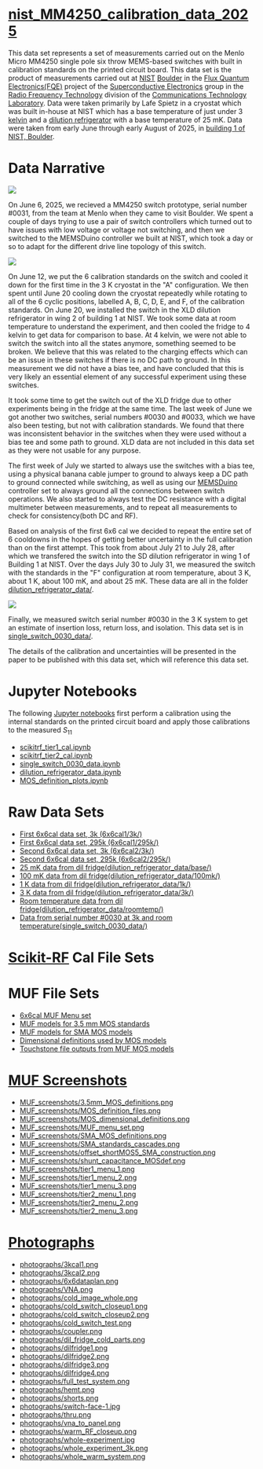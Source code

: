# [nist_MM4250_calibration_data_2025](https://github.com/lafefspietz/nist_MM4250_calibration_data_2025/)

This data set represents a set of measurements carried out on the Menlo Micro MM4250 single pole six throw MEMS-based switches with built in calibration standards on the printed circuit board.  This data set is the product of measurements carried out at [NIST](https://www.nist.gov/) [Boulder](https://www.boulder.doc.gov/) in the [Flux Quantum Electronics(FQE)](https://www.nist.gov/programs-projects/flux-quantum-electronics) project of the [Superconductive Electronics](https://www.nist.gov/ctl/rf-technology-division/superconductive-electronics-group) group in the [Radio Frequency Technology](https://www.nist.gov/ctl/rf-technology-division) division of the [Communications Technology Laboratory](https://www.nist.gov/ctl). Data were taken primarily by Lafe Spietz in a cryostat which was built in-house at NIST which has a base temperature of just under 3 [kelvin](https://www.bipm.org/en/si-base-units/kelvin) and a [dilution refrigerator](https://en.wikipedia.org/wiki/Dilution_refrigerator) with a base temperature of 25 mK.  Data were taken from early June through early August of 2025, in [building 1 of NIST, Boulder](https://www.openstreetmap.org/#map=18/39.995189/-105.261952).


# Data Narrative


![](photographs/3kcal1.png)

On June 6, 2025, we recieved a MM4250 switch prototype, serial number #0031, from the team at Menlo when they came to visit Boulder.  We spent a couple of days trying to use a pair of switch controllers which turned out to have issues with low voltage or voltage not switching, and then we switched to the MEMSDuino controller we built at NIST, which took a day or so to adapt for the different drive line topology of this switch.  

![](photographs/6x6dataplan.png)

On June 12, we put the 6 calibration standards on the switch and cooled it down for the first time in the 3 K cryostat in the "A" configuration. We then spent until June 20 cooling down the cryostat repeatedly while rotating to all of the 6 cyclic positions, labelled A, B, C, D, E, and F, of the calibration standards.  On June 20, we installed the switch in the XLD dilution refrigerator in wing 2 of building 1 at NIST.  We took some data at room temperature to understand the experiment, and then cooled the fridge to 4 kelvin to get data for comparison to base.  At 4 kelvin, we were not able to switch the switch into all the states anymore, something seemed to be broken. We believe that this was related to the charging effects which can be an issue in these switches if there is no DC path to ground. In this measurement we did not have a bias tee, and have concluded that this is very likely an essential element of any successful experiment using these switches.  

It took some time to get the switch out of the XLD fridge due to other experiments being in the fridge at the same time. The last week of June we got another two switches, serial numbers #0030 and #0033, which we have also been testing, but not with calibration standards.  We found that there was inconsistent behavior in the switches when they were used without a bias tee and some path to ground.  XLD data are not included in this data set as they were not usable for any purpose.

The first week of July we started to always use the switches with a bias tee, using a physical banana cable jumper to ground to always keep a DC path to ground connected while switching, as well as using our [MEMSDuino](github.com/lafefspietz/MEMSduino) controller set to always ground all the connections between switch operations.  We also started to always test the DC resistance with a digital multimeter between measurements, and to repeat all measurements to check for consistency(both DC and RF).

Based on analysis of the first 6x6 cal we decided to repeat the entire set of 6 cooldowns in the hopes of getting better uncertainty in the full calibration than on the first attempt. This took from about July 21 to July 28, after which we transfered the switch into the SD dilution refrigerator in wing 1 of Building 1 at NIST.  Over the days July 30 to July 31, we measured the switch with the standards in the "F" configuration at room temperature, about 3 K, about 1 K, about 100 mK, and about 25 mK.  These data are all in the folder [dilution_refrigerator_data/](dilution_refrigerator_data/).

![](photographs/dilfridge1.png)

Finally, we measured switch serial number #0030 in the 3 K system to get an estimate of insertion loss, return loss, and isolation.  This data set is in [single_switch_0030_data/](single_switch_0030_data/).

The details of the calibration and uncertainties will be presented in the paper to be published with this data set, which will reference this data set.

# Jupyter Notebooks

The following [Jupyter notebooks](https://jupyter.org/) first perform a calibration using the internal standards on the printed circuit board and apply those calibrations to the measured $S_{11}$

 - [scikitrf_tier1_cal.ipynb](scikitrf_tier1_cal.ipynb)
 - [scikitrf_tier2_cal.ipynb](scikitrf_tier2_cal.ipynb)
 - [single_switch_0030_data.ipynb](single_switch_0030_data.ipynb)
 - [dilution_refrigerator_data.ipynb](dilution_refrigerator_data.ipynb)
 - [MOS_definition_plots.ipynb](MOS_definition_plots.ipynb)

# Raw Data Sets

 - [First 6x6cal data set, 3k (6x6cal1/3k/)](6x6cal1/3k/)
 - [First 6x6cal data set, 295k (6x6cal1/295k/)](6x6cal1/295k/)
 - [Second 6x6cal data set, 3k (6x6cal2/3k/)](6x6cal1/3k/)
 - [Second 6x6cal data set, 295k (6x6cal2/295k/)](6x6cal1/295k/)
 - [25 mK data from dil fridge(dilution_refrigerator_data/base/)](dilution_refrigerator_data/base/)
 - [100 mK data from dil fridge(dilution_refrigerator_data/100mk/)](dilution_refrigerator_data/100mk/)
 - [1 K data from dil fridge(dilution_refrigerator_data/1k/)](dilution_refrigerator_data/1k/)
 - [3 K data from dil fridge(dilution_refrigerator_data/3k/)](dilution_refrigerator_data/3k/)
 - [Room temperature data from dil fridge(dilution_refrigerator_data/roomtemp/)](dilution_refrigerator_data/roomtemp/)
 - [Data from serial number #0030 at 3k and room temperature(single_switch_0030_data/)](single_switch_0030_data/)

# [Scikit-RF](https://scikit-rf.org/) Cal File Sets


# MUF File Sets

 - [6x6cal MUF Menu set](6x6cal_MUF_menu_set/)
 - [MUF models for 3.5 mm MOS standards](MOS_MUF_model_construction/35mm%20Maury%20Offset%20Shorts/)
 - [MUF models for SMA MOS models](MOS_MUF_model_construction/SMA%20Maury%20Offset%20Shorts/)
 - [Dimensional definitions used by MOS models](MOS_MUF_model_construction/Dimensional%20Definitions/)
 - [Touchstone file outputs from MUF MOS models](MOS_MUF_model_construction/MOS_definitions_touchstone/)

# [MUF Screenshots](MUF_screenshots/)

 - [MUF_screenshots/3.5mm_MOS_definitions.png](MUF_screenshots/3.5mm_MOS_definitions.png)
 - [MUF_screenshots/MOS_definition_files.png](MUF_screenshots/MOS_definition_files.png)
 - [MUF_screenshots/MOS_dimensional_definitions.png](MUF_screenshots/MOS_dimensional_definitions.png)
 - [MUF_screenshots/MUF_menu_set.png](MUF_screenshots/MUF_menu_set.png)
 - [MUF_screenshots/SMA_MOS_definitions.png](MUF_screenshots/SMA_MOS_definitions.png)
 - [MUF_screenshots/SMA_standards_cascades.png](MUF_screenshots/SMA_standards_cascades.png)
 - [MUF_screenshots/offset_shortMOS5_SMA_construction.png](MUF_screenshots/offset_shortMOS5_SMA_construction.png)
 - [MUF_screenshots/shunt_capacitance_MOSdef.png](MUF_screenshots/shunt_capacitance_MOSdef.png)
 - [MUF_screenshots/tier1_menu_1.png](MUF_screenshots/tier1_menu_1.png)
 - [MUF_screenshots/tier1_menu_2.png](MUF_screenshots/tier1_menu_2.png)
 - [MUF_screenshots/tier1_menu_3.png](MUF_screenshots/tier1_menu_3.png)
 - [MUF_screenshots/tier2_menu_1.png](MUF_screenshots/tier2_menu_1.png)
 - [MUF_screenshots/tier2_menu_2.png](MUF_screenshots/tier2_menu_2.png)
 - [MUF_screenshots/tier2_menu_3.png](MUF_screenshots/tier2_menu_3.png)


# [Photographs](photographs/)

 - [photographs/3kcal1.png](photographs/3kcal1.png)
 - [photographs/3kcal2.png](photographs/3kcal2.png)
 - [photographs/6x6dataplan.png](photographs/6x6dataplan.png)
 - [photographs/VNA.png](photographs/VNA.png)
 - [photographs/cold_image_whole.png](photographs/cold_image_whole.png)
 - [photographs/cold_switch_closeup1.png](photographs/cold_switch_closeup1.png)
 - [photographs/cold_switch_closeup2.png](photographs/cold_switch_closeup2.png)
 - [photographs/cold_switch_test.png](photographs/cold_switch_test.png)
 - [photographs/coupler.png](photographs/coupler.png)
 - [photographs/dil_fridge_cold_parts.png](photographs/dil_fridge_cold_parts.png)
 - [photographs/dilfridge1.png](photographs/dilfridge1.png)
 - [photographs/dilfridge2.png](photographs/dilfridge2.png)
 - [photographs/dilfridge3.png](photographs/dilfridge3.png)
 - [photographs/dilfridge4.png](photographs/dilfridge4.png)
 - [photographs/full_test_system.png](photographs/full_test_system.png)
 - [photographs/hemt.png](photographs/hemt.png)
 - [photographs/shorts.png](photographs/shorts.png)
 - [photographs/switch-face-1.jpg](photographs/switch-face-1.jpg)
 - [photographs/thru.png](photographs/thru.png)
 - [photographs/vna_to_panel.png](photographs/vna_to_panel.png)
 - [photographs/warm_RF_closeup.png](photographs/warm_RF_closeup.png)
 - [photographs/whole-experiment.jpg](photographs/whole-experiment.jpg)
 - [photographs/whole_experiment_3k.png](photographs/whole_experiment_3k.png)
 - [photographs/whole_warm_system.png](photographs/whole_warm_system.png)
 

